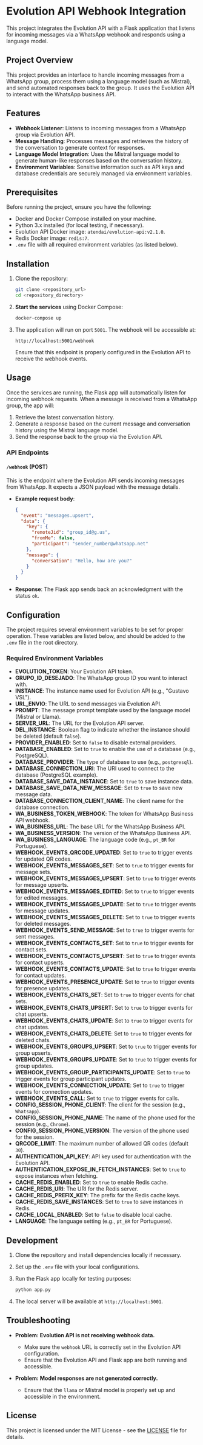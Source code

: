 # Evolution API Webhook Integration

This project integrates the Evolution API with a Flask application that listens for incoming messages via a WhatsApp webhook and responds using a language model.

## Project Overview

This project provides an interface to handle incoming messages from a WhatsApp group, process them using a language model (such as Mistral), and send automated responses back to the group. It uses the Evolution API to interact with the WhatsApp business API.

## Features

- **Webhook Listener**: Listens to incoming messages from a WhatsApp group via Evolution API.
- **Message Handling**: Processes messages and retrieves the history of the conversation to generate context for responses.
- **Language Model Integration**: Uses the Mistral language model to generate human-like responses based on the conversation history.
- **Environment Variables**: Sensitive information such as API keys and database credentials are securely managed via environment variables.

## Prerequisites

Before running the project, ensure you have the following:

- Docker and Docker Compose installed on your machine.
- Python 3.x installed (for local testing, if necessary).
- Evolution API Docker image: `atendai/evolution-api:v2.1.0`.
- Redis Docker image: `redis:7`.
- `.env` file with all required environment variables (as listed below).

## Installation

1. Clone the repository:

    ```bash
    git clone <repository_url>
    cd <repository_directory>
    ```

3. **Start the services** using Docker Compose:

    ```bash
    docker-compose up
    ```

4. The application will run on port `5001`. The webhook will be accessible at:

    ```
    http://localhost:5001/webhook
    ```

    Ensure that this endpoint is properly configured in the Evolution API to receive the webhook events.

## Usage

Once the services are running, the Flask app will automatically listen for incoming webhook requests. When a message is received from a WhatsApp group, the app will:

1. Retrieve the latest conversation history.
2. Generate a response based on the current message and conversation history using the Mistral language model.
3. Send the response back to the group via the Evolution API.

### API Endpoints

#### `/webhook` (POST)

This is the endpoint where the Evolution API sends incoming messages from WhatsApp. It expects a JSON payload with the message details.

- **Example request body**:

    ```json
    {
      "event": "messages.upsert",
      "data": {
        "key": {
          "remoteJid": "group_id@g.us",
          "fromMe": false,
          "participant": "sender_number@whatsapp.net"
        },
        "message": {
          "conversation": "Hello, how are you?"
        }
      }
    }
    ```

- **Response**: The Flask app sends back an acknowledgment with the status `ok`.

## Configuration

The project requires several environment variables to be set for proper operation. These variables are listed below, and should be added to the `.env` file in the root directory.

### Required Environment Variables

- **EVOLUTION_TOKEN**: Your Evolution API token.
- **GRUPO_ID_DESEJADO**: The WhatsApp group ID you want to interact with.
- **INSTANCE**: The instance name used for Evolution API (e.g., "Gustavo VSL").
- **URL_ENVIO**: The URL to send messages via Evolution API.
- **PROMPT**: The message prompt template used by the language model (Mistral or Llama).
- **SERVER_URL**: The URL for the Evolution API server.
- **DEL_INSTANCE**: Boolean flag to indicate whether the instance should be deleted (default `false`).
- **PROVIDER_ENABLED**: Set to `false` to disable external providers.
- **DATABASE_ENABLED**: Set to `true` to enable the use of a database (e.g., PostgreSQL).
- **DATABASE_PROVIDER**: The type of database to use (e.g., `postgresql`).
- **DATABASE_CONNECTION_URI**: The URI used to connect to the database (PostgreSQL example).
- **DATABASE_SAVE_DATA_INSTANCE**: Set to `true` to save instance data.
- **DATABASE_SAVE_DATA_NEW_MESSAGE**: Set to `true` to save new message data.
- **DATABASE_CONNECTION_CLIENT_NAME**: The client name for the database connection.
- **WA_BUSINESS_TOKEN_WEBHOOK**: The token for WhatsApp Business API webhook.
- **WA_BUSINESS_URL**: The base URL for the WhatsApp Business API.
- **WA_BUSINESS_VERSION**: The version of the WhatsApp Business API.
- **WA_BUSINESS_LANGUAGE**: The language code (e.g., `pt_BR` for Portuguese).
- **WEBHOOK_EVENTS_QRCODE_UPDATED**: Set to `true` to trigger events for updated QR codes.
- **WEBHOOK_EVENTS_MESSAGES_SET**: Set to `true` to trigger events for message sets.
- **WEBHOOK_EVENTS_MESSAGES_UPSERT**: Set to `true` to trigger events for message upserts.
- **WEBHOOK_EVENTS_MESSAGES_EDITED**: Set to `true` to trigger events for edited messages.
- **WEBHOOK_EVENTS_MESSAGES_UPDATE**: Set to `true` to trigger events for message updates.
- **WEBHOOK_EVENTS_MESSAGES_DELETE**: Set to `true` to trigger events for deleted messages.
- **WEBHOOK_EVENTS_SEND_MESSAGE**: Set to `true` to trigger events for sent messages.
- **WEBHOOK_EVENTS_CONTACTS_SET**: Set to `true` to trigger events for contact sets.
- **WEBHOOK_EVENTS_CONTACTS_UPSERT**: Set to `true` to trigger events for contact upserts.
- **WEBHOOK_EVENTS_CONTACTS_UPDATE**: Set to `true` to trigger events for contact updates.
- **WEBHOOK_EVENTS_PRESENCE_UPDATE**: Set to `true` to trigger events for presence updates.
- **WEBHOOK_EVENTS_CHATS_SET**: Set to `true` to trigger events for chat sets.
- **WEBHOOK_EVENTS_CHATS_UPSERT**: Set to `true` to trigger events for chat upserts.
- **WEBHOOK_EVENTS_CHATS_UPDATE**: Set to `true` to trigger events for chat updates.
- **WEBHOOK_EVENTS_CHATS_DELETE**: Set to `true` to trigger events for deleted chats.
- **WEBHOOK_EVENTS_GROUPS_UPSERT**: Set to `true` to trigger events for group upserts.
- **WEBHOOK_EVENTS_GROUPS_UPDATE**: Set to `true` to trigger events for group updates.
- **WEBHOOK_EVENTS_GROUP_PARTICIPANTS_UPDATE**: Set to `true` to trigger events for group participant updates.
- **WEBHOOK_EVENTS_CONNECTION_UPDATE**: Set to `true` to trigger events for connection updates.
- **WEBHOOK_EVENTS_CALL**: Set to `true` to trigger events for calls.
- **CONFIG_SESSION_PHONE_CLIENT**: The client for the session (e.g., `Whatsapp`).
- **CONFIG_SESSION_PHONE_NAME**: The name of the phone used for the session (e.g., `Chrome`).
- **CONFIG_SESSION_PHONE_VERSION**: The version of the phone used for the session.
- **QRCODE_LIMIT**: The maximum number of allowed QR codes (default `30`).
- **AUTHENTICATION_API_KEY**: API key used for authentication with the Evolution API.
- **AUTHENTICATION_EXPOSE_IN_FETCH_INSTANCES**: Set to `true` to expose instances when fetching.
- **CACHE_REDIS_ENABLED**: Set to `true` to enable Redis cache.
- **CACHE_REDIS_URI**: The URI for the Redis server.
- **CACHE_REDIS_PREFIX_KEY**: The prefix for the Redis cache keys.
- **CACHE_REDIS_SAVE_INSTANCES**: Set to `true` to save instances in Redis.
- **CACHE_LOCAL_ENABLED**: Set to `false` to disable local cache.
- **LANGUAGE**: The language setting (e.g., `pt_BR` for Portuguese).

## Development

1. Clone the repository and install dependencies locally if necessary.

2. Set up the `.env` file with your local configurations.

3. Run the Flask app locally for testing purposes:

    ```bash
    python app.py
    ```

4. The local server will be available at `http://localhost:5001`.

## Troubleshooting

- **Problem: Evolution API is not receiving webhook data.**

    - Make sure the `webhook` URL is correctly set in the Evolution API configuration.
    - Ensure that the Evolution API and Flask app are both running and accessible.

- **Problem: Model responses are not generated correctly.**

    - Ensure that the `llama` or Mistral model is properly set up and accessible in the environment.

## License

This project is licensed under the MIT License - see the [LICENSE](LICENSE) file for details.
